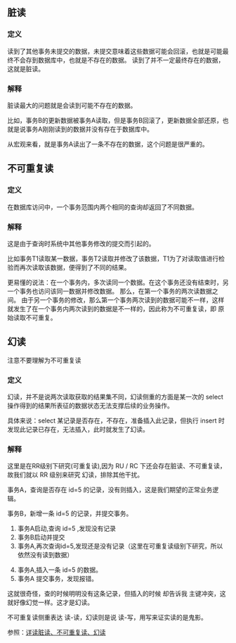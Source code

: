 ## 脏读

### 定义

读到了其他事务未提交的数据，未提交意味着这些数据可能会回滚，也就是可能最终不会存到数据库中，也就是不存在的数据。
读到了并不一定最终存在的数据，这就是脏读。

### 解释

脏读最大的问题就是会读到可能不存在的数据。

比如，事务B的更新数据被事务A读取，但是事务B回滚了，更新数据全部还原，也就是说事务A刚刚读到的数据并没有存在于数据库中。

从宏观来看，就是事务A读出了一条不存在的数据，这个问题是很严重的。

## 不可重复读

### 定义

在数据库访问中，一个事务范围内两个相同的查询却返回了不同数据。

### 解释

这是由于查询时系统中其他事务修改的提交而引起的。

比如事务T1读取某一数据，事务T2读取并修改了该数据，T1为了对读取值进行检验而再次读取该数据，便得到了不同的结果。

更易懂的说法：在一个事务内，多次读同一个数据。在这个事务还没有结束时，另一个事务也访问该同一数据并修改数据。
那么，在第一个事务的两次读数据之间。
由于另一个事务的修改，那么第一个事务两次读到的数据可能不一样，这样就发生了在一个事务内两次读到的数据是不一样的，因此称为不可重复读，即
原始读取不可重复。

## 幻读

注意不要理解为不可重复读

### 定义

幻读，并不是说两次读取获取的结果集不同，幻读侧重的方面是某一次的 select 操作得到的结果所表征的数据状态无法支撑后续的业务操作。

具体来说：select 某记录是否存在，不存在，准备插入此记录，但执行 insert 时发现此记录已存在，无法插入，此时就发生了幻读。

### 解释

这里是在RR级别下研究(可重复读),因为 RU / RC 下还会存在脏读、不可重复读，故我们就以 RR 级别来研究 幻读，排除其他干扰。

事务A，查询是否存在 id=5 的记录，没有则插入，这是我们期望的正常业务逻辑。

事务B，新增一条 id=5 的记录，并提交事务。

1. 事务A启动,查询 id=5 ,发现没有记录
2. 事务B启动并提交
3. 事务A,再次查询id=5,发现还是没有记录（这里在可重复读级别下研究，所以依然没有读到数据）

[//]: # ( todo 不太理解)

4. 事务A,插入一条 id=5 的数据。
5. 事务A 提交事务，发现报错。

这就很奇怪，查的时候明明没有这条记录，但插入的时候 却告诉我 主键冲突，这就好像幻觉一样。这才是幻读。

不可重复读侧重表达 读-读，幻读则是说 读-写，用写来证实读的是鬼影。

参照：[详读脏读、不可重复读、幻读](https://blog.csdn.net/weixin_41814871/article/details/124996364)
